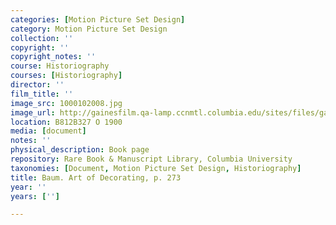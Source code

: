 ```yaml
---
categories: [Motion Picture Set Design]
category: Motion Picture Set Design
collection: ''
copyright: ''
copyright_notes: ''
course: Historiography
courses: [Historiography]
director: ''
film_title: ''
image_src: 1000102008.jpg
image_url: http://gainesfilm.qa-lamp.ccnmtl.columbia.edu/sites/files/gainesfilm/images/1000102008.jpg
location: B812B327 O 1900
media: [document]
notes: ''
physical_description: Book page
repository: Rare Book & Manuscript Library, Columbia University
taxonomies: [Document, Motion Picture Set Design, Historiography]
title: Baum. Art of Decorating, p. 273
year: ''
years: ['']

---
```

